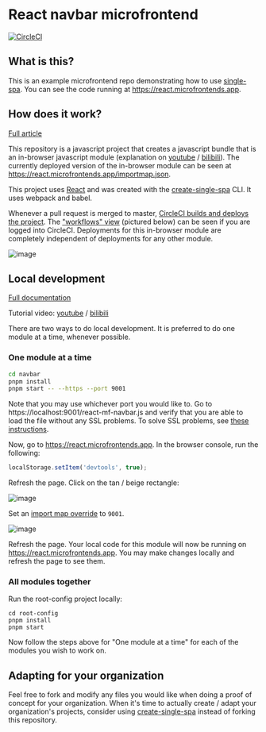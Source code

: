 # React navbar microfrontend

[![CircleCI](https://circleci.com/gh/react-microfrontends/navbar.svg?style=svg)](https://circleci.com/gh/react-microfrontends/navbar)

## What is this?

This is an example microfrontend repo demonstrating how to use [single-spa](https://single-spa.js.org). You can see the code running at https://react.microfrontends.app.

## How does it work?

[Full article](https://single-spa.js.org/docs/recommended-setup)

This repository is a javascript project that creates a javascript bundle that is an in-browser javascript module (explanation on [youtube](https://www.youtube.com/watch?v=Jxqiu6pdMSU&list=PLLUD8RtHvsAOhtHnyGx57EYXoaNsxGrTU&index=2) / [bilibili](https://www.bilibili.com/video/av83498486/)). The currently deployed version of the in-browser module can be seen at https://react.microfrontends.app/importmap.json.

This project uses [React](https://reactjs.org) and was created with the [create-single-spa](https://single-spa.js.org/docs/create-single-spa) CLI. It uses webpack and babel.

Whenever a pull request is merged to master, [CircleCI builds and deploys the project](https://circleci.com/gh/react-microfrontends/navbar). The ["workflows" view](https://circleci.com/gh/react-microfrontends/workflows) (pictured below) can be seen if you are logged into CircleCI. Deployments for this in-browser module are completely independent of deployments for any other module.

![image](https://user-images.githubusercontent.com/5524384/75210801-5ba02700-573f-11ea-8064-46af165cba0a.png)

## Local development

[Full documentation](https://single-spa.js.org/docs/recommended-setup#local-development)

Tutorial video: [youtube](https://www.youtube.com/watch?v=vjjcuIxqIzY&list=PLLUD8RtHvsAOhtHnyGx57EYXoaNsxGrTU&index=4) / [bilibili](https://www.bilibili.com/video/av83617789/)

There are two ways to do local development. It is preferred to do one module at a time, whenever possible.

### One module at a time

```sh
cd navbar
pnpm install
pnpm start -- --https --port 9001
```

Note that you may use whichever port you would like to. Go to https://localhost:9001/react-mf-navbar.js and verify that you are able to load the file without any SSL problems. To solve SSL problems, see [these instructions](https://improveandrepeat.com/2016/09/allowing-self-signed-certificates-on-localhost-with-chrome-and-firefox/).

Now, go to https://react.microfrontends.app. In the browser console, run the following:

```js
localStorage.setItem('devtools', true);
```

Refresh the page. Click on the tan / beige rectangle:

![image](https://user-images.githubusercontent.com/5524384/75211359-e46b9280-5740-11ea-80bb-974846df414b.png)

Set an [import map override](https://github.com/joeldenning/import-map-overrides/) to `9001`.

![image](https://user-images.githubusercontent.com/5524384/75211553-7e333f80-5741-11ea-97d6-d3d86ffd1826.png)

Refresh the page. Your local code for this module will now be running on https://react.microfrontends.app. You may make changes locally and refresh the page to see them.

### All modules together

Run the root-config project locally:

```
cd root-config
pnpm install
pnpm start
```

Now follow the steps above for "One module at a time" for each of the modules you wish to work on.

## Adapting for your organization

Feel free to fork and modify any files you would like when doing a proof of concept for your organization. When it's time to actually create / adapt your organization's projects, consider using [create-single-spa](https://single-spa.js.org/docs/create-single-spa) instead of forking this repository.
